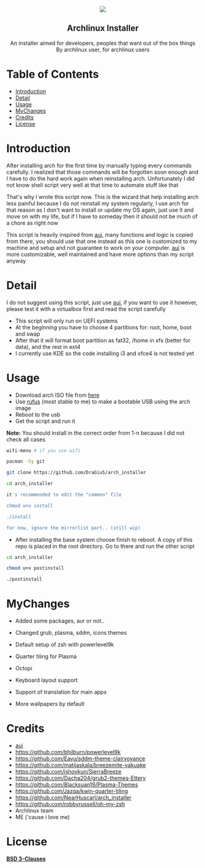 
<html>
<p align="center">
    <img src="https://cdn.iconscout.com/icon/free/png-256/linux-13-532188.png">
</p>
<h2 align="center">Archlinux Installer</h2>
    <p align="center">
   An installer aimed for developers, peoples that want out of the box things
    <br>
    By archlinux user, for archlinux users
</p>
    
 # Table of Contents

- [Introduction](#introduction)
- [Detail](#detail)
- [Usage](#usage)
- [MyChanges](#mychanges)
- [Credits](#credits)
- [License](#license)

# Introduction 

After installing arch for the first time by manually typing every commands
carefully. I realized that those commands will be forgotten soon enough and I
have to do the hard work again when reinstalling arch. Unfortunately I did not
know shell script very well at that time to automate stuff like that

That's why I wrote this script now. This is the wizard that help installing
arch less painful because I do not reinstall my system regularly, I use arch
for that reason as I don't want to install or update my OS again, just use it
and move on with my life, but if I have to someday then it should not be much
of a chore as right now

This script is heavily inspired from [aui][1], many functions and logic is copied
from there, you should use that one instead as this one is customized to my
machine and setup and not guarantee to work on your computer. [aui][1] is more
customizable, well maintained and have more options than my script anyway

# Detail

I do not suggest using this script, just use [aui][1], if you want to use it
however, please test it with a virtualbox first and read the script carefully

* This script will only run on UEFI systems
* At the beginning you have to choose 4 partitions for: root, home, boot and swap
* After that it will format boot partition as fat32, /home in xfs (better for data), and the rest in ext4
* I currently use KDE so the code installing i3 and xfce4 is not tested yet

#  Usage

* Download arch ISO file from [here][2]
* Use [rufus][3] (most stable to me) to make a bootable USB using the arch image
* Reboot to the usb
* Get the script and run it

**Note:** You should install in the correct order from 1-n because I did not
check all cases

```bash
wifi-menu # if you use wifi

pacman -Sy git

git clone https://github.com/DraGiuS/arch_installer

cd arch_installer

it's recommended to edit the "common" file

chmod u+x install

./install

for now, ignore the mirrorlist part.. (still wip)
```

* After installing the base system choose finish to reboot. A copy of this repo
is placed in the root directory. Go to there and run the other script

```bash
cd arch_installer

chmod u+x postinstall

./postinstall
```

# MyChanges
* Added some packages, aur or not..

* Changed grub, plasma, sddm, icons themes

* Default setup of zsh with powerlevel9k

* Quarter tiling for Plasma

* Octopi

* Keyboard layout support

* Support of translation for main apps

* More wallpapers by default 

#  Credits

* [aui][1]
* https://github.com/bhilburn/powerlevel9k
* https://github.com/Eayu/sddm-theme-clairvoyance
* https://github.com/matijaskala/breezemite-yakuake
* https://github.com/ishovkun/SierraBreeze
* https://github.com/Dacha204/grub2-themes-Ettery
* https://github.com/Blacksuan19/Plasma-Themes
* https://github.com/Jazqa/kwin-quarter-tiling
* https://github.com/NearHuscarl/arch_installer
* https://github.com/robbyrussell/oh-my-zsh
* Archlinux team
* ME ('cause i love me)
# License

[**BSD 3-Clauses**](../master/LICENSE.md)

[1]: https://github.com/helmuthdu/aui
[2]: https://www.archlinux.org/download/
[3]: https://rufus.akeo.ie/

